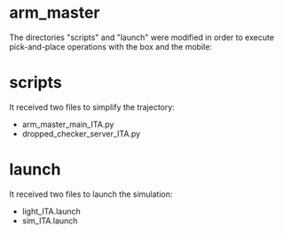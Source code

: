 # arm_master

The directories "scripts" and "launch" were modified in order to execute pick-and-place operations with the box and the mobile:

# scripts
It received two files to simplify the trajectory:
- arm_master_main_ITA.py
- dropped_checker_server_ITA.py

# launch
It received two files to launch the simulation:
- light_ITA.launch
- sim_ITA.launch
